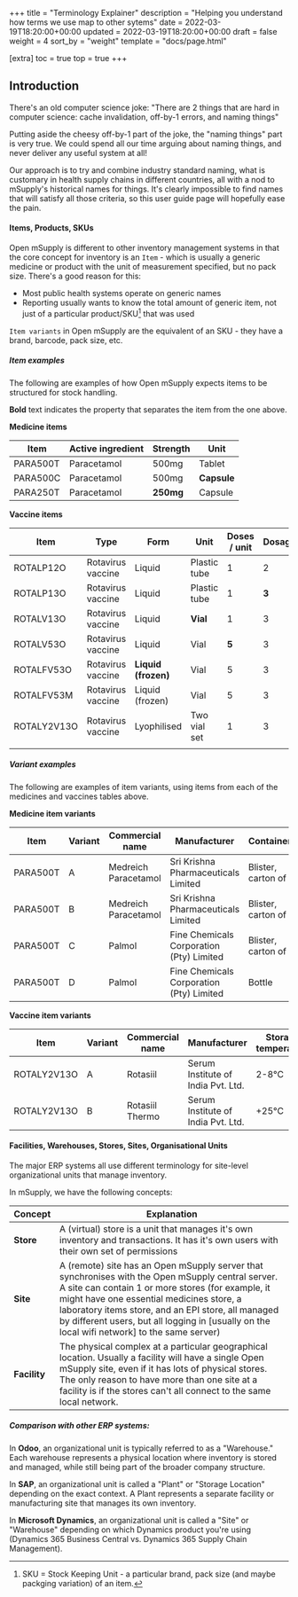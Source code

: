 +++
title = "Terminology Explainer"
description = "Helping you understand how terms we use map to other sytems"
date = 2022-03-19T18:20:00+00:00
updated = 2022-03-19T18:20:00+00:00
draft = false
weight = 4
sort_by = "weight"
template = "docs/page.html"

[extra]
toc = true
top = true
+++

## Introduction

There's an old computer science joke: "There are 2 things that are hard in computer science: cache invalidation, off-by-1 errors, and naming things"

Putting aside the cheesy off-by-1 part of the joke, the "naming things" part is very true. 
We could spend all our time arguing about naming things, and never deliver any useful system at all!

Our approach is to try and combine industry standard naming, what is customary in health supply chains in different countries, all with a nod to mSupply's historical names for things. 
It's clearly impossible to find names that will satisfy all those criteria, so this user guide page will hopefully ease the pain.

#### Items, Products, SKUs
Open mSupply is different to other inventory management systems in that the core concept for inventory is an `Item` - which is usually a generic medicine or product with the unit of measurement specified, but no pack size. There's a good reason for this:
* Most public health systems operate on generic names
* Reporting usually wants to know the total amount of generic item, not just of a particular product/SKU[^1] that was used

`Item variants` in Open mSupply are the equivalent of an SKU - they have a brand, barcode, pack size, etc.

##### Item examples

The following are examples of how Open mSupply expects items to be structured for stock handling.

**Bold** text indicates the property that separates the item from the one above. 

**Medicine items**

| Item     | Active ingredient | Strength  | Unit        |
| -------- | ----------------- | --------- | ----------- |
| PARA500T | Paracetamol       | 500mg     | Tablet      |
| PARA500C | Paracetamol       | 500mg     | **Capsule** |
| PARA250T | Paracetamol       | **250mg** | Capsule     |

**Vaccine items**

| Item        | **Type**          | Form                | **Unit**     | **Doses / unit** | **Dosage** | Administration route |     |
| ----------- | ----------------- | ------------------- | ------------ | ---------------- | ---------- | -------------------- | --- |
| ROTALP12O   | Rotavirus vaccine | Liquid              | Plastic tube | 1                | 2          | Oral                 |     |
| ROTALP13O   | Rotavirus vaccine | Liquid              | Plastic tube | 1                | **3**      | Oral                 |     |
| ROTALV13O   | Rotavirus vaccine | Liquid              | **Vial**     | 1                | 3          | Oral                 |     |
| ROTALV53O   | Rotavirus vaccine | Liquid              | Vial         | **5**            | 3          | Oral                 |     |
| ROTALFV53O  | Rotavirus vaccine | **Liquid (frozen)** | Vial         | 5                | 3          | Oral                 |     |
| ROTALFV53M  | Rotavirus vaccine | Liquid (frozen)     | Vial         | 5                | 3          | **Intramuscular**    |     |
| ROTALY2V13O | Rotavirus vaccine | Lyophilised         | Two vial set | 1                | 3          | Oral                 |     |
|             |                   |                     |              |                  |            |                      |     |

##### Variant examples

The following are examples of item variants, using items from each of the medicines and vaccines tables above.

**Medicine item variants**

| **Item** | **Variant** | **Commercial name**  | **Manufacturer**                         | Container          | Pack size   |
| -------- | ----------- | -------------------- | ---------------------------------------- | ------------------ | ----------- |
| PARA500T | A           | Medreich Paracetamol | Sri Krishna Pharmaceuticals Limited      | Blister, carton of | 50 tablets  |
| PARA500T | B           | Medreich Paracetamol | Sri Krishna Pharmaceuticals Limited      | Blister, carton of | 100 tablets |
| PARA500T | C           | Palmol               | Fine Chemicals Corporation (Pty) Limited | Blister, carton of | 20 tablets  |
| PARA500T | D           | Palmol               | Fine Chemicals Corporation (Pty) Limited | Bottle             | 500 tablets |

**Vaccine item variants**

| **Item**    | **Variant** | **Commercial name** | **Manufacturer**                   | Storage temperature | VVM type | Container | Pack size     |
| ----------- | ----------- | ------------------- | ---------------------------------- | ------------------- | -------- | --------- | ------------- |
| ROTALY2V13O | A           | Rotasiil            | Serum Institute of India Pvt. Ltd. | 2-8°C               | 30       | Carton    | 50 vial sets  |
| ROTALY2V13O | B           | Rotasiil Thermo     | Serum Institute of India Pvt. Ltd. | +25°C               | 250      | Carton    | 100 vial sets |

#### Facilities, Warehouses, Stores, Sites, Organisational Units
The major ERP systems all use different terminology for site-level organizational units that manage inventory.

In mSupply, we have the following concepts:

| Concept      | Explanation                                                                                                                                                                                                                                                                                                                                                   |
| ------------ | ------------------------------------------------------------------------------------------------------------------------------------------------------------------------------------------------------------------------------------------------------------------------------------------------------------------------------------------------------------- |
| **Store**    | A (virtual) store is a unit that manages it's own inventory and transactions. It has it's own users with their own set of permissions                                                                                                                                                                                                                         |
| **Site**     | A (remote) site has an Open mSupply server that synchronises with the Open mSupply central server.<br>A site can contain 1 or more stores (for example, it might have one essential medicines store, a laboratory items store, and an EPI store, all managed by different users, but all logging in \[usually on the local wifi network\] to the same server) |
| **Facility** | The physical complex at a particular geographical location. Usually a facility will have a single Open mSupply site, even if it has lots of physical stores. The only reason to have more than one site at a facility is if the stores can't all connect to the same local network.                                                                           |
##### Comparison with other ERP systems:
In **Odoo**, an organizational unit is typically referred to as a "Warehouse." Each warehouse represents a physical location where inventory is stored and managed, while still being part of the broader company structure.

In **SAP**, an organizational unit is called a "Plant" or "Storage Location" depending on the exact context. A Plant represents a separate facility or manufacturing site that manages its own inventory.

In **Microsoft Dynamics**, an organizational unit is called a "Site" or "Warehouse" depending on which Dynamics product you're using (Dynamics 365 Business Central vs. Dynamics 365 Supply Chain Management).

[^1]: SKU = Stock Keeping Unit - a particular brand, pack size (and maybe packging variation) of an item.
